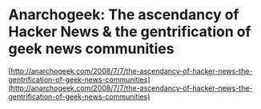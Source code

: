 <!--
id: 51585596
link: http://tumblr.atmos.org/post/51585596/anarchogeek-the-ascendancy-of-hacker-news-the
slug: anarchogeek-the-ascendancy-of-hacker-news-the
date: Wed Sep 24 2008 11:09:49 GMT-0700 (PDT)
publish: 2008-09-024
tags: 
title: Anarchogeek: The ascendancy of Hacker News & the gentrification of geek news communities
-->


Anarchogeek: The ascendancy of Hacker News & the gentrification of geek news communities
========================================================================================

[http://anarchogeek.com/2008/7/7/the-ascendancy-of-hacker-news-the-gentrification-of-geek-news-communities](http://anarchogeek.com/2008/7/7/the-ascendancy-of-hacker-news-the-gentrification-of-geek-news-communities)

